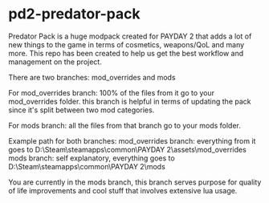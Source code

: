 # pd2-predator-pack
Predator Pack is a huge modpack created for PAYDAY 2 that adds a lot of new things to the game in terms of cosmetics, weapons/QoL and many more. This repo has been created to help us get the best workflow and management on the project.

There are two branches:
mod_overrides and mods



For mod_overrides branch: 100% of the files from it go to your mod_overrides folder.
this branch is helpful in terms of updating the pack since it's split between two mod categories.

For mods branch: all the files from that branch go to your mods folder.



Example path for both branches:
mod_overrides branch: everything from it goes to D:\Steam\steamapps\common\PAYDAY 2\assets\mod_overrides
mods branch: self explanatory, everything goes to D:\Steam\steamapps\common\PAYDAY 2\mods


You are currently in the mods branch, this branch serves purpose for quality of life improvements and cool stuff that involves extensive lua usage.
